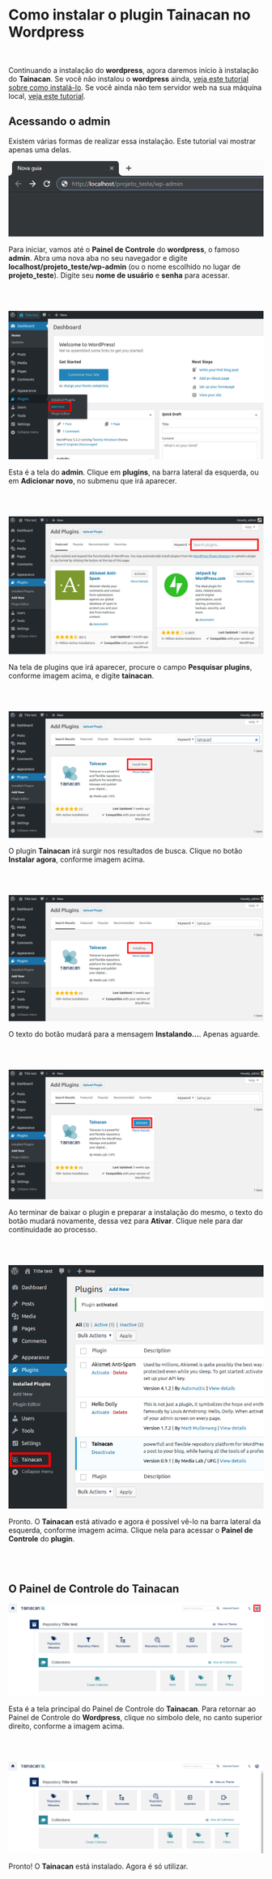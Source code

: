 # Como instalar o plugin Tainacan no Wordpress #

<br>

Continuando a instalação do **wordpress**, agora daremos início à instalação do **Tainacan**. Se você não instalou o **wordpress** ainda, [veja este tutorial sobre como instalá-lo](/pt-br/wordpress#como-instalar-o-wordpress-no-windows). Se você ainda não tem servidor web na sua máquina local, [veja este tutorial](#acessando-o-admin).

## Acessando o admin ##

Existem várias formas de realizar essa instalação. Este tutorial vai mostrar apenas uma delas. 

![](/_assets/images/tainacan_01.png)

Para iniciar, vamos até o **Painel de Controle** do **wordpress**, o famoso **admin**. Abra uma nova aba no seu navegador e digite **localhost/projeto_teste/wp-admin** (ou o nome escolhido no lugar de **projeto_teste**). Digite seu **nome de usuário** e **senha** para acessar.

<br><br>

![](/_assets/images/tainacan_02.png)

Esta é a tela do **admin**. Clique em **plugins**, na barra lateral da esquerda, ou em **Adicionar novo**, no submenu que irá aparecer.

<br><br>

![](/_assets/images/tainacan_03.png)

Na tela de plugins que irá aparecer, procure o campo **Pesquisar plugins**, conforme imagem acima, e digite **tainacan**.

<br><br>

![](/_assets/images/tainacan_04.png)

O plugin **Tainacan** irá surgir nos resultados de busca. Clique no botão **Instalar agora**, conforme imagem acima.

<br><br>

![](/_assets/images/tainacan_05.png)

O texto do botão mudará para a mensagem **Instalando…**. Apenas aguarde.

<br><br>

![](/_assets/images/tainacan_06.png)

Ao terminar de baixar o plugin e preparar a instalação do mesmo, o texto do botão mudará novamente, dessa vez para **Ativar**. Clique nele para dar continuidade ao processo.

<br><br>

![](/_assets/images/tainacan_07.png)

Pronto. O **Tainacan** está ativado e agora é possível vê-lo na barra lateral da esquerda, conforme imagem acima. Clique nela para acessar o **Painel de Controle** do **plugin**.

<br><br>

## O Painel de Controle do Tainacan ##

![](/_assets/images/tainacan_08.png)

Esta é a tela principal do Painel de Controle do **Tainacan**. Para retornar ao Painel de Controle do **Wordpress**, clique no símbolo dele, no canto superior direito, conforme a imagem acima.

<br><br>

![](/_assets/images/tainacan_09.png)

Pronto! O **Tainacan** está instalado. Agora é só utilizar.

<br><br>